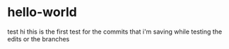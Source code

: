 # hello-world
test
 hi 
 this is the first test for the commits that i'm saving while testing the edits or the branches
